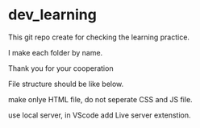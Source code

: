 # dev_learning

This git repo create for checking the learning practice. 

I make each folder by name.

Thank you for your cooperation

File structure should be like below.

make onlye HTML file, do not seperate CSS and JS file.

use local server, in VScode add Live server extenstion.


<!-- @format -->

<!DOCTYPE html>
<html lang="en">
  <head>
    <meta charset="UTF-8" />
    <meta http-equiv="X-UA-Compatible" content="IE=edge" />
    <meta name="viewport" content="width=device-width, initial-scale=1.0" />
    <title>Three sample</title>
    <style>
      body {
        margin: 0;
        height: 100vh;
        box-sizing: border-box;
      }
      #three {
        width: 100%;
        height: 100vh;
        display: block;
      }
    </style>
  </head>
  <body>
    <canvas id="three"></canvas>
    <script
      defer
      src="https://ga.jspm.io/npm:es-module-shims@1.6.2/dist/es-module-shims.js"
    ></script>


    <script type="importmap">
      {
        "imports": {
          "three": "https://unpkg.com/three@0.147.0/build/three.module.js",
          <!-- if need add module here --> 

      }
    </script>
    <script type="module">
      import * as THREE from "three";
      
      <!--  your code --> 

    </script>
  </body>
</html>





Have a nice day!

If have a chance to visit Korea, I want to see you guys.
